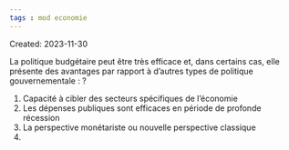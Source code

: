 ```yaml
---
tags : mod economie
---
```

Created: 2023-11-30

La politique budgétaire peut être très efficace et, dans certains cas, elle présente des avantages par rapport à d’autres types de politique gouvernementale :
?
1. Capacité à cibler des secteurs spécifiques de l’économie
2. Les dépenses publiques sont efficaces en période de profonde récession
3. La perspective monétariste ou nouvelle perspective classique
4. 